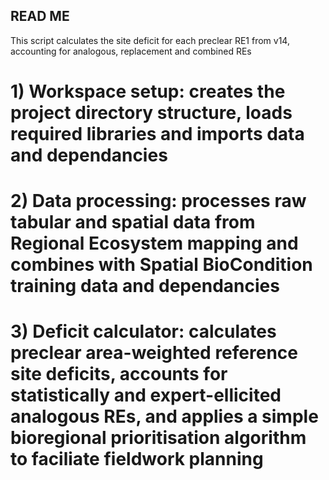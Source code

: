 ## READ ME
This script calculates the site deficit for each preclear RE1 from v14, accounting for analogous, replacement and combined REs

# 1) Workspace setup: creates the project directory structure, loads required libraries and imports data and dependancies
# 2) Data processing: processes raw tabular and spatial data from Regional Ecosystem mapping and combines with Spatial BioCondition training data and dependancies
# 3) Deficit calculator: calculates preclear area-weighted reference site deficits, accounts for statistically and expert-ellicited analogous REs, and applies a simple bioregional prioritisation algorithm to faciliate fieldwork planning